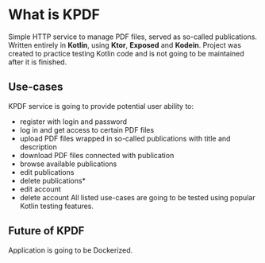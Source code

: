 # What is KPDF
Simple HTTP service to manage PDF files, served as so-called publications. Written entirely in **Kotlin**, 
using **Ktor**, **Exposed** and **Kodein**. 
Project was created to practice testing Kotlin code and is not going to be maintained after it is finished.
## Use-cases 
KPDF service is going to provide potential user ability to: 
* register with login and password
* log in and get access to certain PDF files
* upload PDF files wrapped in so-called publications with title and description
* download PDF files connected with publication
* browse available publications
* edit publications
* delete publications*
* edit account
* delete account
All listed use-cases are going to be tested using popular Kotlin testing features.  

## Future of KPDF
Application is going to be Dockerized. 




